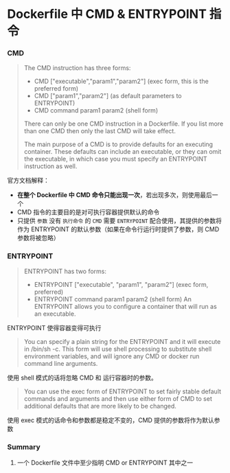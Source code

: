 # Dockerfile 中 CMD & ENTRYPOINT 指令


### CMD

> The CMD instruction has three forms:
> 
>- CMD ["executable","param1","param2"] (exec form, this is the preferred form)
>- CMD ["param1","param2"] (as default parameters to ENTRYPOINT)
>- CMD command param1 param2 (shell form)
>
>There can only be one CMD instruction in a Dockerfile. If you list more than one CMD then only the last CMD will take effect.
>
>The main purpose of a CMD is to provide defaults for an executing container. These defaults can include an executable, or they can omit the executable, in which case you must specify an ENTRYPOINT instruction as well.

官方文档解释：

- **在整个 Dockerfile 中 CMD 命令只能出现一次**，若出现多次，则使用最后一个
- CMD 指令的主要目的是对可执行容器提供默认的命令
- 只提供 `参数` 没有 `执行命令` 的 `CMD` 需要 `ENTRYPOINT` 配合使用，其提供的参数将作为 ENTRYPOINT 的默认参数（如果在命令行运行时提供了参数，则 CMD 参数将被忽略）

### ENTRYPOINT 

>ENTRYPOINT has two forms:
>
>- ENTRYPOINT ["executable", "param1", "param2"] (exec form, preferred)
>- ENTRYPOINT command param1 param2 (shell form)
>An ENTRYPOINT allows you to configure a container that will run as an executable.

ENTRYPOINT 使得容器变得可执行

> You can specify a plain string for the ENTRYPOINT and it will execute in /bin/sh -c. This form will use shell processing to substitute shell environment variables, and will ignore any CMD or docker run command line arguments. 

使用 shell 模式的话将忽略 CMD 和 运行容器时的参数。

> You can use the exec form of ENTRYPOINT to set fairly stable default commands and arguments and then use either form of CMD to set additional defaults that are more likely to be changed.

使用 exec 模式的话命令和参数都是稳定不变的，CMD 提供的参数将作为默认参数

### Summary

1. 一个 Dockerfile 文件中至少指明 CMD or ENTRYPOINT 其中之一